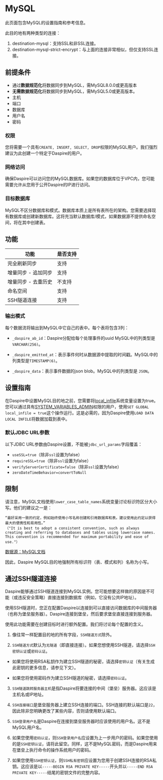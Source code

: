 # MySQL

此页面包含MySQL的设置指南和参考信息。

此目的地有两种类型的连接：

1. destination-mysql：支持SSL和非SSL连接。
2. destination-mysql-strict-encrypt：与上面的连接非常相似，但仅支持SSL连接。

## 前提条件

* 通过**数据规范化**将数据同步到MySQL，需MySQL8.0.0或更高版本
* **无需数据规范化**将数据同步到MySQL，需MySQL5.0或更高版本。
* 主机
* 端口
* 数据库
* 用户名
* 密码

### 权限

您将需要一个具有`CREATE, INSERT, SELECT, DROP`权限的MySQL用户。我们强烈建议为此创建一个特定于Daspire的用户。

### 网络访问

确保Daspire可以访问您的MySQL数据库。如果您的数据库位于VPC内，您可能需要允许从您用于公开Daspire的IP进行访问。

### 目标数据库

MySQL不区分数据库和模式。数据库本质上是所有表所在的架构。您需要选择现有数据库或创建新数据库。这将充当默认数据库/模式，如果数据源不提供命名空间，将在其中创建表。

## 功能

| 功能 | 是否支持 |
| --- | --- |
| 完全刷新同步 | 支持 |
| 增量同步 - 追加同步 | 支持 |
| 增量同步 - 去重历史 | 不支持 |
| 命名空间 | 支持 |
| SSH隧道连接 | 支持 |

### 输出模式

每个数据流将输出到MySQL中它自己的表中。每个表将包含3列：

* `_daspire_ab_id`：Daspire分配给每个处理事件的uuid MySQL中的列类型是`VARCHAR(256)`。

* `_daspire_emitted_at`：表示事件何时从数据源中提取的时间戳。MySQL中的列类型是`TIMESTAMP(6)`。

* `_daspire_data`：表示事件数据的json blob。MySQL中的列类型是 `JSON`。

## 设置指南

在Daspire中设置MySQL目的地之前，您需要将[local_infile](https://dev.mysql.com/doc/refman/8.0/en/server-system-variables.html#sysvar_local_infile)系统变量设置为true。您可以通过具有[SYSTEM\_VARIABLES\_ADMIN](https://dev.mysql.com/doc/refman/8.0/en/privileges-provided.html#priv_system-variables-admin)权限的用户，使用`SET GLOBAL local_infile = true`这个操作运行。这是必需的，因为Daspire使用`LOAD DATA LOCAL INFILE`将数据加载到表中。

### 默认JDBC URL参数

以下JDBC URL参数由Daspire设置，不能被`jdbc_url_params`字段覆盖：

* `useSSL=true`（除非`ssl`设置为false）
* `requireSSL=true`（除非`ssl`设置为false）
* `verifyServerCertificate=false`（除非`ssl`设置为false）
* `zeroDateTimeBehavior=convertToNull`

## 限制

请注意，MySQL文档使用`lower_case_table_names`系统变量讨论标识符区分大小写。他们的建议之一是：

```
“最好采用一致的约定，例如始终使用小写名称创建和引用数据库和表。建议使用此约定以获得最大的便携性和易用性。”
（"It is best to adopt a consistent convention, such as always creating and referring to databases and tables using lowercase names.
This convention is recommended for maximum portability and ease of use."）
``` 
[数据源：MySQL文档](https://dev.mysql.com/doc/refman/8.0/en/identifier-case-sensitivity.html)

因此，Daspire MySQL目的地强制所有标识符（表、模式和列）名称为小写。

## 通过SSH隧道连接

Daspire能够通过SSH隧道连接到MySQL实例。您可能想要这样做的原因是不可能（或违反安全策略）直接连接到数据库（例如，它没有公共IP地址）。

使用SSH隧道时，您正在配置Daspire以连接到可以直接访问数据库的中间服务器（也称为堡垒服务器）。Daspire连接到堡垒，然后要求堡垒直接连接到服务器。

使用此功能需要在创建目标时进行额外配置。我们将讨论每个配置的含义。

1. 像往常一样配置目的地的所有字段，`SSH隧道方式`除外。

2. `SSH隧道方式`默认为`无隧道`（即直接连接）。如果您想使用SSH隧道，请选择`SSH密钥认证`或`密码认证`。

  * 如果您将使用RSA私钥作为建立SSH隧道的秘密，请选择`密钥认证`（有关生成此密钥的更多信息，请参见下文）。

  * 如果您将使用密码作为建立SSH隧道的秘密，请选择`密码认证`。

3. `SSH隧道跳转服务器主机`是指Daspire将要连接的中间（堡垒）服务器。这应该是主机名或IP地址。

4. `SSH连接端口`是堡垒服务器上建立SSH连接的端口。SSH连接的默认端口是`22`，因此除非您明确更改了某些内容，否则请使用默认端口。

5. `SSH登录用户名`是Daspire在连接到堡垒服务器时应该使用的用户名。这不是MySQL用户名。

6. 如果您使用`密码认证`，则`SSH登录用户名`应设置为上一步用户的密码。如果您使用的是`SSH密钥认证`，请将此留空。同样，这不是MySQL密码，而是Daspire用来在堡垒上执行命令的操作系统用户的密码。

7. 如果您使用`SSH密钥认证`，则`SSH私有密钥`应设置为您用于创建SSH连接的RSA私钥。这应该是以`-----BEGIN RSA PRIVATE KEY-----`开头并以`-----END RSA PRIVATE KEY-----`结尾的密钥文件的完整内容。